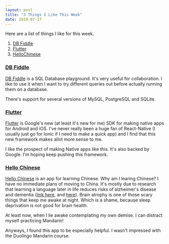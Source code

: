 ```yaml
---
layout: post
title: "3 Things I Like This Week"
date: 2018-07-17
---
```


Here are a list of things I like for this week.

1. [DB Fiddle](https://www.db-fiddle.com/)
2. [Flutter](https://flutter.io/)
3. [HelloChinese](http://www.hellochinese.cc/)

### [DB Fiddle](https://www.db-fiddle.com/)

[DB Fiddle](https://www.db-fiddle.com/) is a SQL Database playground. It's very useful for collaboration. I like to use it when I want to try different queries out before actually running them on a database.

There's support for several versions of MySQL, PostgreSQL and SQLite.

### [Flutter](https://flutter.io/)

[Flutter](https://flutter.io/) is Google's new (at least it's new for me) SDK for making native apps for Android and iOS. I've never really been a huge fan of React-Native (I usually just go for Ionic if I need to make a quick app) and I find that this new framework makes allot more sense to me. 

I like the prospect of making Native apps like this. It's also backed by Google. I'm hoping keep pushing this framework.

### [Hello Chinese](http://www.hellochinese.cc/)

[Hello Chinese](http://www.hellochinese.cc/) is an app for learning Chinese. Why am I learing Chinese? I have no immediate plans of moving to China. It's mostly due to research that learning a language later in life reduces risks of alzheimer's disease and dementia ([link here](https://bigthink.com/ideafeed/learning-a-new-language-later-in-life-helps-keep-your-brain-healthy), and [here](http://www.dailymail.co.uk/health/article-5363123/Learning-language-protect-ALZHEIMERS.html)). Brain atrophy is one of those scary things that keep me awake at night. Which is a shame, because sleep deprivation is not good for brain health. 

At least now, when I lie awake contemplating my own demise. I can distract myself practicing Mandarin!

Anyways, I found this app to be especially helpful. I wasn't impressed with the Duolingo Mandarin course.
